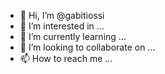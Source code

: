 - 👋 Hi, I’m @gabitiossi
- 👀 I’m interested in ...
- 🌱 I’m currently learning ...
- 💞️ I’m looking to collaborate on ...
- 📫 How to reach me ...

<!---
gabitiossi/gabitiossi is a ✨ special ✨ repository because its `README.md` (this file) appears on your GitHub profile.
You can click the Preview link to take a look at your changes.
--->

